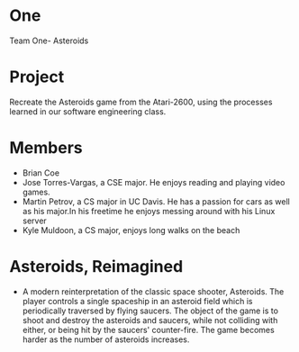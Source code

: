 # One
Team One- Asteroids

# Project
Recreate the Asteroids game from the Atari-2600, using the processes learned in our software engineering class.


# Members
* Brian Coe
* Jose Torres-Vargas, a CSE major. He enjoys reading and playing video games. 
* Martin Petrov, a CS major in UC Davis. He has a passion for cars as well as his major.In his freetime he enjoys messing around with his Linux server
* Kyle Muldoon, a CS major, enjoys long walks on the beach

# Asteroids, Reimagined
* A modern reinterpretation of the classic space shooter, Asteroids. The player controls a single spaceship in an asteroid field which is periodically traversed by flying saucers. The object of the game is to shoot and destroy the asteroids and saucers, while not colliding with either, or being hit by the saucers' counter-fire. The game becomes harder as the number of asteroids increases.
